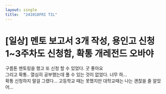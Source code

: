 ```yaml
---
layout: single
title:  "241018FRI TIL"
---
```

# [일상] 멘토 보고서 3개 작성, 용인고 신청 1~3주차도 신청함, 확통 개레전드 오바야


구름톤 멘토링을 했고 또 신청 할 수 있었다. 굿 좋아요  
그리고 확통.. 열심히 공부했는데 풀 수 있는 것이 없었다. 너무 하...  
확통 신청하지 말걸 그랬다... 고등학교 때는 못했지만 대학교때는 나는 괜찮을 줄 알았어...   


